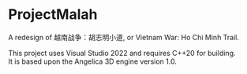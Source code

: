# ProjectMalah
A redesign of 越南战争：胡志明小道, or Vietnam War: Ho Chi Minh Trail.<br>

This project uses Visual Studio 2022 and requires C++20 for building.<br>
It is based upon the Angelica 3D engine version 1.0.
